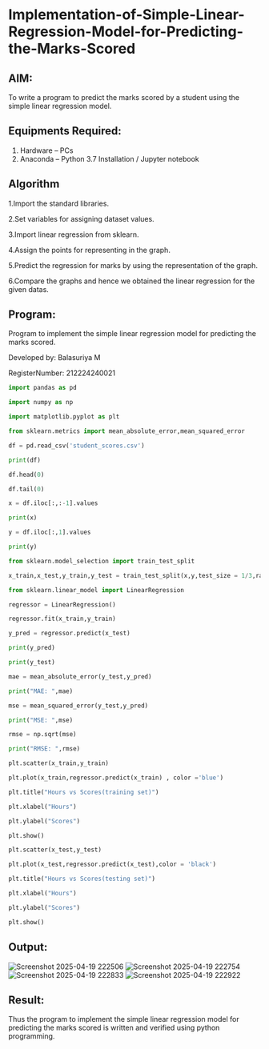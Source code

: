 # Implementation-of-Simple-Linear-Regression-Model-for-Predicting-the-Marks-Scored

## AIM:
To write a program to predict the marks scored by a student using the simple linear regression model.

## Equipments Required:
1. Hardware – PCs
2. Anaconda – Python 3.7 Installation / Jupyter notebook

## Algorithm
1.Import the standard libraries.

2.Set variables for assigning dataset values.

3.Import linear regression from sklearn.

4.Assign the points for representing in the graph.

5.Predict the regression for marks by using the representation of the graph.

6.Compare the graphs and hence we obtained the linear regression for the given datas.

## Program:
Program to implement the simple linear regression model for predicting the marks scored.

Developed by: Balasuriya M

RegisterNumber: 212224240021
```python
import pandas as pd

import numpy as np

import matplotlib.pyplot as plt

from sklearn.metrics import mean_absolute_error,mean_squared_error

df = pd.read_csv('student_scores.csv')

print(df)

df.head(0)

df.tail(0)

x = df.iloc[:,:-1].values

print(x)

y = df.iloc[:,1].values

print(y)

from sklearn.model_selection import train_test_split

x_train,x_test,y_train,y_test = train_test_split(x,y,test_size = 1/3,random_state = 0)

from sklearn.linear_model import LinearRegression

regressor = LinearRegression()

regressor.fit(x_train,y_train)

y_pred = regressor.predict(x_test)

print(y_pred)

print(y_test)

mae = mean_absolute_error(y_test,y_pred)

print("MAE: ",mae)

mse = mean_squared_error(y_test,y_pred)

print("MSE: ",mse)

rmse = np.sqrt(mse)

print("RMSE: ",rmse)

plt.scatter(x_train,y_train)

plt.plot(x_train,regressor.predict(x_train) , color ='blue')

plt.title("Hours vs Scores(training set)")

plt.xlabel("Hours")

plt.ylabel("Scores")

plt.show()

plt.scatter(x_test,y_test)

plt.plot(x_test,regressor.predict(x_test),color = 'black')

plt.title("Hours vs Scores(testing set)")

plt.xlabel("Hours")

plt.ylabel("Scores")

plt.show()
```

## Output:
![Screenshot 2025-04-19 222506](https://github.com/user-attachments/assets/9a7ce484-f047-4077-96ac-c5e67d5a0a7d)
![Screenshot 2025-04-19 222754](https://github.com/user-attachments/assets/b7aae0d4-c90d-4ef8-ac13-f7a9ae57236a)
![Screenshot 2025-04-19 222833](https://github.com/user-attachments/assets/761b1107-c7e5-42df-bc03-1cb3ac4eaf51)
![Screenshot 2025-04-19 222922](https://github.com/user-attachments/assets/c509da74-f45e-430a-b9ae-4696ddf15e3d)

## Result:
Thus the program to implement the simple linear regression model for predicting the marks scored is written and verified using python programming.
